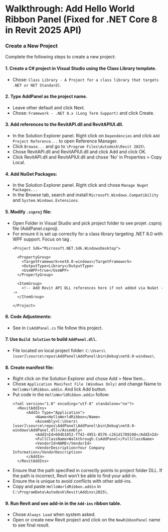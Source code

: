 # Walkthrough: Add Hello World Ribbon Panel (Fixed for .NET Core 8 in Revit 2025 API)

### Create a New Project
Complete the following steps to create a new project:

#### 1. Create a C# project in Visual Studio using the Class Library template.
  - Chose: `Class Library - A Project for a class library that targets .NET or NET Standard)`.

#### 2. Type AddPanel as the project name.
  - Leave other default and click Next.
  - Chose: `Framework - .NET 8.x (Long Term Support)` and click Create.
  
#### 3. Add references to the RevitAPI.dll and RevitAPIUI.dll.
  - In the Solution Explorer panel. Right click on `Dependencies` and click `Add Project Reference...` to open Reference Manager.
  - Click `Browse...` and go to `\Program Files\Autodesk\Revit 2025\`
  - Chose RevitAPI.dll and RevitAPIUI.dll and click Add and click OK.
  - Click RevitAPI.dll and RevitAPIUI.dll and chose 'No' in Properties > Copy Local.

#### 4. Add NuGet Packages:
  - In the Solution Explorer panel. Right click and chose `Manage Nuget Packages...`
  - In the Browse tab, search and install `Microsoft.Windows.Compatibility` and `System.Windows.Extensions`.

#### 5. Modify `.csproj` file:
  - Open Folder in Visual Studio and pick project folder to see projet .csproj file (AddPanel.csproj).
  - For ensure it is set up correctly for a class library targeting .NET 8.0 with WPF support. Focus on tag <PropertyGroup>.
    ```
    <Project Sdk="Microsoft.NET.Sdk.WindowsDesktop">

      <PropertyGroup>
        <TargetFramework>net8.0-windows</TargetFramework>
        <OutputType>Library</OutputType>
        <UseWPF>true</UseWPF>
      </PropertyGroup>
    
      <ItemGroup>
        <!-- Add Revit API DLL references here if not added via NuGet -->
      </ItemGroup>

    </Project>
    ```

#### 6. Code Adjustments:
  - See in `CsAddPanel.cs` file follow this project.

#### 7. Use `Build Solution` to build `AddPanel.dll`.
  - File located on local project folder: `C:\Users\[user]\source\repos\AddPanel\AddPanel\bin\Debug\net8.0-windows\`.

#### 8. Create manifest file:
  - Right click on the Solution Explorer and chose Add > New Item...
  - Chose `Application Manifest File (Windows Only)` and change Name to `HelloWorldRibbon.addin`. And lick Add button.
  - Put code in the `HelloWorldRibbon.addin` follow:
    ```
    <?xml version="1.0" encoding="utf-8" standalone="no"?>
      <RevitAddIns>
          <AddIn Type="Application">
              <Name>HelloWorldRibbon</Name>
              <Assembly>C:\Users\[user]\source\repos\AddPanel\AddPanel\bin\Debug\net8.0-windows\AddPanel.dll</Assembly>
              <AddInId>604b1052-f742-4951-8576-c261d1789108</AddInId>
              <FullClassName>Walkthrough.CsAddPanel</FullClassName>
              <VendorId>NAME</VendorId>
              <VendorDescription>Your Company Information</VendorDescription>
          </AddIn>
      </RevitAddIns>
    ```
  - Ensure that the path specified in <Assembly> correctly points to project folder DLL. If the path is incorrect, Revit won’t be able to find your add-in.
  - Ensure the <AddInId> is unique to avoid conflicts with other add-ins.
  - Copy and paste `HelloWorldRibbon.addin` in `C:\ProgramData\Autodesk\Revit\Addins\2025\`.

#### 9. Run Revit and see add-in in the `Add-ins` ribbon table.
  - Chose `Always Load` when system asked.
  - Open or create new Revit project and click on the `NewRibbonPanel` name to see final result.
